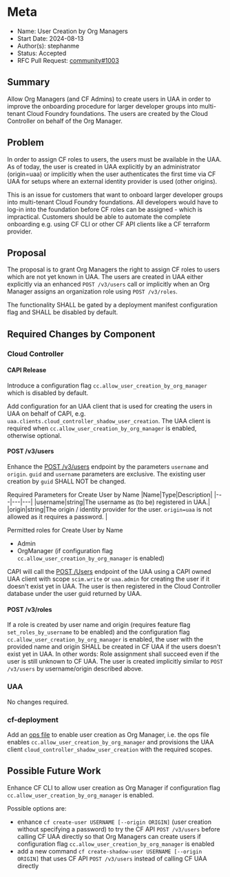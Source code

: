 # Meta
[meta]: #meta
- Name: User Creation by Org Managers
- Start Date: 2024-08-13
- Author(s): stephanme
- Status: Accepted
- RFC Pull Request: [community#1003](https://github.com/cloudfoundry/community/pull/1003)


## Summary

Allow Org Managers (and CF Admins) to create users in UAA in order to improve the onboarding procedure for larger developer groups into multi-tenant Cloud Foundry foundations. The users are created by the Cloud Controller on behalf of the Org Manager.

## Problem

In order to assign CF roles to users, the users must be available in the UAA. As of today, the user is created in UAA explicitly by an administrator (origin=uaa) or implicitly when the user authenticates the first time via CF UAA for setups where an external identity provider is used (other origins).

This is an issue for customers that want to onboard larger developer groups into multi-tenant Cloud Foundry foundations. All developers would have to log-in into the foundation before CF roles can be assigned - which is impractical. Customers should be able to automate the complete onboarding e.g. using CF CLI or other CF API clients like a CF terraform provider.

## Proposal

The proposal is to grant Org Managers the right to assign CF roles to users which are not yet known in UAA. The users are created in UAA either explicitly via an enhanced `POST /v3/users` call or implicitly when an Org Manager assigns an organization role using `POST /v3/roles`.

The functionality SHALL be gated by a deployment manifest configuration flag and SHALL be disabled by default.

## Required Changes by Component

### Cloud Controller

#### CAPI Release

Introduce a configuration flag `cc.allow_user_creation_by_org_manager` which is disabled by default.

Add configuration for an UAA client that is used for creating the users in UAA on behalf of CAPI, e.g. `uaa.clients.cloud_controller_shadow_user_creation`. The UAA client is required when `cc.allow_user_creation_by_org_manager` is enabled, otherwise optional.

#### POST /v3/users

Enhance the [POST /v3/users](https://v3-apidocs.cloudfoundry.org/version/3.172.0/index.html#create-a-user) endpoint by the parameters `username` and `origin`. `guid` and `username` parameters are exclusive.
The existing user creation by `guid` SHALL NOT be changed.

Required Parameters for Create User by Name
|Name|Type|Description|
|---|---|---|
|username|string|The username as (to be) registered in UAA.|
|origin|string|The origin / identity provider for the user. `origin=uaa` is not allowed as it requires a password. |


Permitted roles for Create User by Name
- Admin
- OrgManager (if configuration flag `cc.allow_user_creation_by_org_manager` is enabled)

CAPI will call the [POST /Users](https://docs.cloudfoundry.org/api/uaa/version/77.14.0/index.html#create-2) endpoint of the UAA using a CAPI owned UAA client with scope `scim.write` or `uaa.admin` for creating the user if it doesn't exist yet in UAA. The user is then registered in the Cloud Controller database under the user guid returned by UAA.

#### POST /v3/roles

If a role is created by user name and origin (requires feature flag `set_roles_by_username` to be enabled) and the configuration flag `cc.allow_user_creation_by_org_manager` is enabled, the user with the provided name and origin SHALL be created in CF UAA if the users doesn't exist yet in UAA.
In other words: Role assignment shall succeed even if the user is still unknown to CF UAA. The user is created implicitly similar to `POST /v3/users` by username/origin described above.

### UAA

No changes required.

### cf-deployment

Add an [ops file](https://github.com/cloudfoundry/cf-deployment/blob/main/README.md#ops-files) to enable user creation as Org Manager, i.e. the ops file enables `cc.allow_user_creation_by_org_manager` and provisions the UAA client `cloud_controller_shadow_user_creation` with the required scopes.

## Possible Future Work

Enhance CF CLI to allow user creation as Org Manager if configuration flag `cc.allow_user_creation_by_org_manager` is enabled.

Possible options are:
- enhance `cf create-user USERNAME [--origin ORIGIN]` (user creation without specifying a password) to try the CF API `POST /v3/users` before calling CF UAA directly so that Org Managers can create users if configuration flag `cc.allow_user_creation_by_org_manager` is enabled
- add a new command `cf create-shadow-user USERNAME [--origin ORIGIN]` that uses CF API `POST /v3/users` instead of calling CF UAA directly
